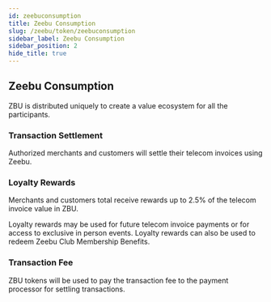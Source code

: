 ```yaml
---
id: zeebuconsumption
title: Zeebu Consumption
slug: /zeebu/token/zeebuconsumption
sidebar_label: Zeebu Consumption
sidebar_position: 2
hide_title: true
---
```

<h2> Zeebu Consumption </h2>

ZBU is distributed uniquely to create a value ecosystem for all the participants. 

### Transaction Settlement

Authorized merchants and customers will settle their telecom invoices using Zeebu.

### Loyalty Rewards

Merchants and customers total receive rewards up to 2.5% of the telecom invoice value in ZBU.

Loyalty rewards may be used for future telecom invoice payments or for access to exclusive in person events.  Loyalty rewards can also be used to redeem Zeebu Club Membership Benefits.

### Transaction Fee

ZBU tokens will be used to pay the transaction fee to the payment processor for settling transactions.